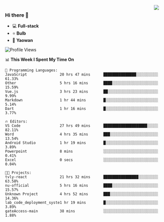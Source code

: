 <img  align="right" src="https://github-readme-stats.vercel.app/api?username=LolipopJ&show_icons=true&count_private=true&hide_title=true&include_all_commits=true&theme=vue">

### Hi there 👋

- :computer: **Full-stack**
- :star: **Bulb**
- :pill: **Yaowan**

<!--START_SECTION:waka-->
![Profile Views](http://img.shields.io/badge/Profile%20Views-20-blue)

📊 **This Week I Spent My Time On** 

```text
💬 Programming Languages: 
JavaScript               20 hrs 47 mins      ███████████████░░░░░░░░░░   61.33% 
Other                    5 hrs 16 mins       ████░░░░░░░░░░░░░░░░░░░░░   15.59% 
Vue.js                   3 hrs 23 mins       ██░░░░░░░░░░░░░░░░░░░░░░░   9.99% 
Markdown                 1 hr 44 mins        █░░░░░░░░░░░░░░░░░░░░░░░░   5.14% 
Dart                     1 hr 16 mins        █░░░░░░░░░░░░░░░░░░░░░░░░   3.77%

🔥 Editors: 
VS Code                  27 hrs 49 mins      ████████████████████░░░░░   82.11% 
Word                     4 hrs 35 mins       ███░░░░░░░░░░░░░░░░░░░░░░   13.54% 
Android Studio           1 hr 19 mins        █░░░░░░░░░░░░░░░░░░░░░░░░   3.89% 
Powerpoint               8 mins              ░░░░░░░░░░░░░░░░░░░░░░░░░   0.41% 
Excel                    0 secs              ░░░░░░░░░░░░░░░░░░░░░░░░░   0.04%

🐱‍💻 Projects: 
tvly-react               21 hrs 32 mins      ████████████████░░░░░░░░░   63.58% 
nu-official              5 hrs 16 mins       ████░░░░░░░░░░░░░░░░░░░░░   15.57% 
Unknown Project          4 hrs 52 mins       ███░░░░░░░░░░░░░░░░░░░░░░   14.36% 
lab_code_deployment_syste1 hr 19 mins        █░░░░░░░░░░░░░░░░░░░░░░░░   3.89% 
gateAccess-main          38 mins             ░░░░░░░░░░░░░░░░░░░░░░░░░   1.88%

```


<!--END_SECTION:waka-->
